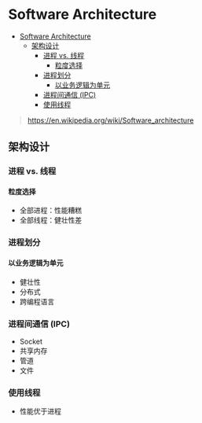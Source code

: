 # Software Architecture

- [Software Architecture](#software-architecture)
  - [架构设计](#架构设计)
    - [进程 vs. 线程](#进程-vs-线程)
      - [粒度选择](#粒度选择)
    - [进程划分](#进程划分)
      - [以业务逻辑为单元](#以业务逻辑为单元)
    - [进程间通信 (IPC)](#进程间通信-ipc)
    - [使用线程](#使用线程)

> <https://en.wikipedia.org/wiki/Software_architecture>

## 架构设计

### 进程 vs. 线程

#### 粒度选择

- 全部进程：性能糟糕
- 全部线程：健壮性差

### 进程划分

#### 以业务逻辑为单元

- 健壮性
- 分布式
- 跨编程语言

### 进程间通信 (IPC)

- Socket
- 共享内存
- 管道
- 文件

### 使用线程

- 性能优于进程

